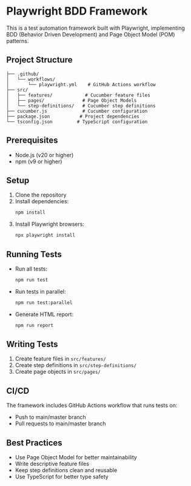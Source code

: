 # Playwright BDD Framework

This is a test automation framework built with Playwright, implementing BDD (Behavior Driven Development) and Page Object Model (POM) patterns.

## Project Structure

```
├── .github/
│   └── workflows/
│       └── playwright.yml    # GitHub Actions workflow
├── src/
│   ├── features/            # Cucumber feature files
│   ├── pages/              # Page Object Models
│   └── step-definitions/   # Cucumber step definitions
├── cucumber.js             # Cucumber configuration
├── package.json           # Project dependencies
└── tsconfig.json         # TypeScript configuration
```

## Prerequisites

- Node.js (v20 or higher)
- npm (v9 or higher)

## Setup

1. Clone the repository
2. Install dependencies:
   ```bash
   npm install
   ```
3. Install Playwright browsers:
   ```bash
   npx playwright install
   ```

## Running Tests

- Run all tests:
  ```bash
  npm run test
  ```

- Run tests in parallel:
  ```bash
  npm run test:parallel
  ```

- Generate HTML report:
  ```bash
  npm run report
  ```

## Writing Tests

1. Create feature files in `src/features/`
2. Create step definitions in `src/step-definitions/`
3. Create page objects in `src/pages/`

## CI/CD

The framework includes GitHub Actions workflow that runs tests on:
- Push to main/master branch
- Pull requests to main/master branch

## Best Practices

- Use Page Object Model for better maintainability
- Write descriptive feature files
- Keep step definitions clean and reusable
- Use TypeScript for better type safety
